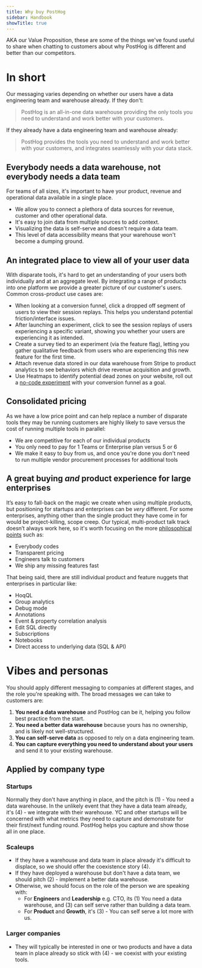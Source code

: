 ```yaml
---
title: Why buy PostHog
sidebar: Handbook
showTitle: true
---
```


AKA our Value Proposition, these are some of the things we've found useful to share when chatting to customers about why PostHog is different and better than our competitors.

# In short

Our messaging varies depending on whether our users have a data engineering team and warehouse already.  If they don't:

> PostHog is an all-in-one data warehouse providing the only tools you need to understand and work better with your customers.

If they already have a data engineering team and warehouse already:

> PostHog provides the tools you need to understand and work better with your customers, and integrates seamlessly with your data stack.

## Everybody needs a data warehouse, not everybody needs a data team

For teams of all sizes, it's important to have your product, revenue and operational data available in a single place.

- We allow you to connect a plethora of data sources for revenue, customer and other operational data.
- It's easy to join data from multiple sources to add context.
- Visualizing the data is self-serve and doesn't require a data team.
- This level of data accessibility means that your warehouse won't become a dumping ground.

## An integrated place to view all of your user data

With disparate tools, it's hard to get an understanding of your users both individually and at an aggregate level.  By integrating a range of products into one platform we provide a greater picture of our customer's users.  Common cross-product use cases are:

 - When looking at a conversion funnel, click a dropped off segment of users to view their session replays.  This helps you understand potential friction/interface issues. 
 - After launching an experiment, click to see the session replays of users experiencing a specific variant, showing you whether your users are experiencing it as intended.
 - Create a survey tied to an experiment (via the feature flag), letting you gather qualitative feedback from users who are experiencing this new feature for the first time.
 - Attach revenue data stored in our data warehouse from Stripe to product analytics to see behaviors which drive revenue acquisition and growth.
 - Use Heatmaps to identify potential dead zones on your website, roll out a [no-code experiment](/docs/experiments/no-code-web-experiments) with your conversion funnel as a goal.

## Consolidated pricing

As we have a low price point and can help replace a number of disparate tools they may be running customers are highly likely to save versus the cost of running multiple tools in parallel:

 - We are competitive for each of our individual products
 - You only need to pay for 1 Teams or Enterprise plan versus 5 or 6
 - We make it easy to buy from us, and once you're done you don't need to run multiple vendor procurement processes for additional tools

## A great buying _and_ product experience for large enterprises

It’s easy to fall-back on the magic we create when using multiple products, but positioning for startups and enterprises can be _very_ different. For some enterprises, anything other than the single product they have come in for would be project-killing, scope creep. Our typical, multi-product talk track doesn’t always work here, so it's worth focusing on the more [philosophical points](/why) such as:

- Everybody codes
- Transparent pricing
- Engineers talk to customers
- We ship any missing features fast

That being said, there are still individual product and feature nuggets that enterprises in particular like:

- HoqQL
- Group analytics
- Debug mode
- Annotations
- Event & property correlation analysis
- Edit SQL directly
- Subscriptions
- Notebooks
- Direct access to underlying data (SQL & API)

# Vibes and personas

You should apply different messaging to companies at different stages, and the role you're speaking with.  The broad messages we can take to customers are:

1. **You need a data warehouse** and PostHog can be it, helping you follow best practice from the start.
2. **You need a better data warehouse** because yours has no ownership, and is likely not well-structured.
3. **You can self-serve data** as opposed to rely on a data engineering team.
4. **You can capture everything you need to understand about your users** and send it to your existing warehouse.

## Applied by company type

### Startups

Normally they don't have anything in place, and the pitch is (1) - You need a data warehouse.  In the unlikely event that they have a data team already, it's (4) - we integrate with their warehouse.  YC and other startups will be concerned with what metrics they need to capture and demonstrate for their first/next funding round.  PostHog helps you capture and show those all in one place.

### Scaleups

- If they have a warehouse and data team in place already it's difficult to displace, so we should offer the coexistence story (4).
- If they have deployed a warehouse but don't have a data team, we should pitch (2) - implement a better data warehouse.
- Otherwise, we should focus on the role of the person we are speaking with:
  - For **Engineers** and **Leadership** e.g. CTO, its (1) You need a data warehouse, and (3) can self serve rather than building a data team.
  - For **Product** and **Growth**, it's (3) - You can self serve a lot more with us.

### Larger companies

- They will typically be interested in one or two products and have a data team in place already so stick with (4) - we coexist with your existing tools.


